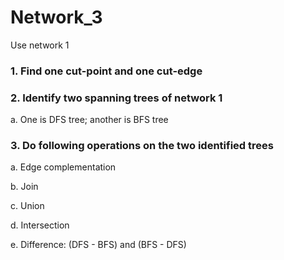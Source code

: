# Network_3
Use network 1 

### 1. Find one cut-point and one cut-edge

### 2. Identify two spanning trees of network 1
a. One is DFS tree; another is BFS tree

### 3. Do following operations on the two identified trees
a. Edge complementation

b. Join

c. Union

d. Intersection

e. Difference: (DFS - BFS) and (BFS - DFS)

